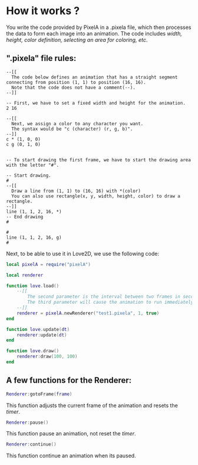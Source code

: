 # How it works ?
You write the code provided by PixelA in a .pixela file, which then processes the data to form each image into an animation. The code includes *width, height, color definition, selecting an area for coloring, etc*.

## ".pixela" file rules:
```
--[[
  The code below defines an animation that has a straight segment connecting from position (1, 1) to position (16, 16).
  Note that the code does not have a comment(--).
--]]

-- First, we have to set a fixed width and height for the animation.
2 16

--[[
  Next, we assign a color to any character you want.
  The syntax would be "c (character) (r, g, b)".
--]]
c * (1, 0, 0)
c g (0, 1, 0)


-- To start drawing the first frame, we have to start the drawing area with the letter "#".

-- Start drawing.
#
--[[
  Draw a line from (1, 1) to (16, 16) with *(color)
  You can also use rectangle(x, y, width, height, color) to draw a rectangle.
--]]
line (1, 1, 2, 16, *)
-- End drawing
#

#
line (1, 1, 2, 16, g)
#
```

Next, to be able to use it in Love2D, we use the following code:
```lua
local pixelA = require("pixelA")

local renderer

function love.load()
    --[[
        The second parameter is the interval between two frames in seconds.
        The third parameter will cause the animation to run immediately when the game starts if true, or vice versa if false.
    --]]
    renderer = pixelA.newRenderer("test1.pixela", 1, true)
end

function love.update(dt)
    renderer:update(dt)
end

function love.draw()
    renderer:draw(100, 100)
end
```

## A few functions for the Renderer:
```lua
Renderer:gotoFrame(frame)
```
This function adjusts the current frame of the animation and resets the *timer*.


```lua
Renderer:pause()
```
This function pause an animation, not reset the *timer*.


```lua
Renderer:continue()
```
This function continue an animation when its paused.
